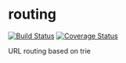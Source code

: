 # routing
[![Build Status](https://travis-ci.org/go-http-utils/routing.svg?branch=master)](https://travis-ci.org/go-http-utils/routing)
[![Coverage Status](https://coveralls.io/repos/github/go-http-utils/routing/badge.svg?branch=master)](https://coveralls.io/github/go-http-utils/routing?branch=master)

URL routing based on trie
